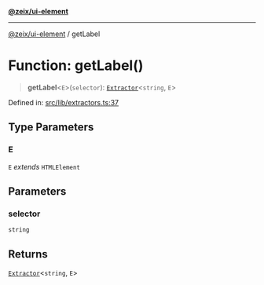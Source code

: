 [**@zeix/ui-element**](../README.md)

***

[@zeix/ui-element](../globals.md) / getLabel

# Function: getLabel()

> **getLabel**\<`E`\>(`selector`): [`Extractor`](../type-aliases/Extractor.md)\<`string`, `E`\>

Defined in: [src/lib/extractors.ts:37](https://github.com/zeixcom/ui-element/blob/1c318eb583bce4633e1df4a42dee77859303e28e/src/lib/extractors.ts#L37)

## Type Parameters

### E

`E` *extends* `HTMLElement`

## Parameters

### selector

`string`

## Returns

[`Extractor`](../type-aliases/Extractor.md)\<`string`, `E`\>
